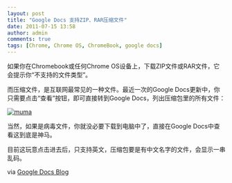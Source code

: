 ```yaml
---
layout: post
title: "Google Docs 支持ZIP、RAR压缩文件"
date: 2011-07-15 13:58
author: admin
comments: true
tags: [Chrome, Chrome OS, ChromeBook, google docs]
---
```

如果你在Chromebook或任何Chrome OS设备上，下载ZIP文件或RAR文件，它会提示你“不支持的文件类型”。

而压缩文件，是互联网最常见的一种文件。最近一次的Google Docs更新中，你只需要点击“查看”按钮，即可直接转到Google Docs，列出压缩包里的所有文件：

<a href="http://img.chromi.org/2011/07/muma.png">![](http://img.chromi.org/2011/07/muma.png "muma")</a>

当然，如果是病毒文件，你就没必要下载到电脑中了，直接在Google Docs中查看这到底是神马。

目前这玩意点击进去后，只支持英文，压缩包要是有中文名字的文件，会显示一串乱码。

via <a href="http://googledocs.blogspot.com/2011/07/zip-and-rar-support-now-available-in.html" target="_blank">Google Docs Blog</a>
